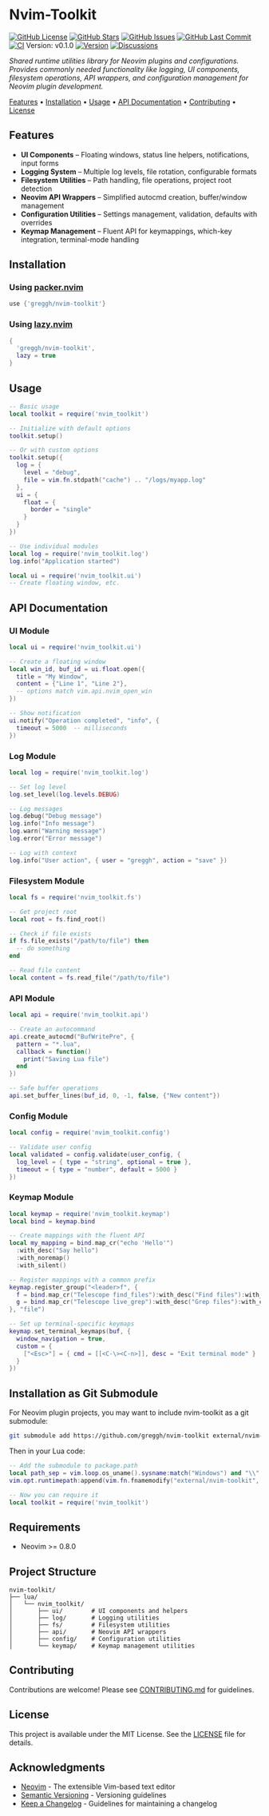 # Nvim-Toolkit

[![GitHub License](https://img.shields.io/github/license/greggh/nvim-toolkit?style=flat-square)](https://github.com/greggh/nvim-toolkit/blob/main/LICENSE)
[![GitHub Stars](https://img.shields.io/github/stars/greggh/nvim-toolkit?style=flat-square)](https://github.com/greggh/nvim-toolkit/stargazers)
[![GitHub Issues](https://img.shields.io/github/issues/greggh/nvim-toolkit?style=flat-square)](https://github.com/greggh/nvim-toolkit/issues)
[![GitHub Last Commit](https://img.shields.io/github/last-commit/greggh/nvim-toolkit?style=flat-square)](https://github.com/greggh/nvim-toolkit/commits/main)
[![CI](https://img.shields.io/github/actions/workflow/status/greggh/nvim-toolkit/ci.yml?branch=main&style=flat-square&logo=github)](https://github.com/greggh/nvim-toolkit/actions/workflows/ci.yml)
Version: v0.1.0
[![Version](https://img.shields.io/badge/Version-0.1.0-blue?style=flat-square)](https://github.com/greggh/nvim-toolkit/releases/tag/v0.1.0)
[![Discussions](https://img.shields.io/github/discussions/greggh/nvim-toolkit?style=flat-square&logo=github)](https://github.com/greggh/nvim-toolkit/discussions)

*Shared runtime utilities library for Neovim plugins and configurations. Provides commonly needed functionality like logging, UI components, filesystem operations, API wrappers, and configuration management for Neovim plugin development.*

[Features](#features) •
[Installation](#installation) •
[Usage](#usage) •
[API Documentation](#api-documentation) •
[Contributing](#contributing) •
[License](#license)

## Features

- **UI Components** – Floating windows, status line helpers, notifications, input forms
- **Logging System** – Multiple log levels, file rotation, configurable formats
- **Filesystem Utilities** – Path handling, file operations, project root detection
- **Neovim API Wrappers** – Simplified autocmd creation, buffer/window management
- **Configuration Utilities** – Settings management, validation, defaults with overrides
- **Keymap Management** – Fluent API for keymappings, which-key integration, terminal-mode handling

## Installation

### Using [packer.nvim](https://github.com/wbthomason/packer.nvim)

```lua
use {'greggh/nvim-toolkit'}
```

### Using [lazy.nvim](https://github.com/folke/lazy.nvim)

```lua
{
  'greggh/nvim-toolkit',
  lazy = true
}
```

## Usage

```lua
-- Basic usage
local toolkit = require('nvim_toolkit')

-- Initialize with default options
toolkit.setup()

-- Or with custom options
toolkit.setup({
  log = {
    level = "debug",
    file = vim.fn.stdpath("cache") .. "/logs/myapp.log"
  },
  ui = {
    float = {
      border = "single"
    }
  }
})

-- Use individual modules
local log = require('nvim_toolkit.log')
log.info("Application started")

local ui = require('nvim_toolkit.ui')
-- Create floating window, etc.
```

## API Documentation

### UI Module

```lua
local ui = require('nvim_toolkit.ui')

-- Create a floating window
local win_id, buf_id = ui.float.open({
  title = "My Window",
  content = {"Line 1", "Line 2"},
  -- options match vim.api.nvim_open_win
})

-- Show notification
ui.notify("Operation completed", "info", {
  timeout = 5000  -- milliseconds
})
```

### Log Module

```lua
local log = require('nvim_toolkit.log')

-- Set log level
log.set_level(log.levels.DEBUG)

-- Log messages
log.debug("Debug message")
log.info("Info message")
log.warn("Warning message")
log.error("Error message")

-- Log with context
log.info("User action", { user = "greggh", action = "save" })
```

### Filesystem Module

```lua
local fs = require('nvim_toolkit.fs')

-- Get project root
local root = fs.find_root()

-- Check if file exists
if fs.file_exists("/path/to/file") then
  -- do something
end

-- Read file content
local content = fs.read_file("/path/to/file")
```

### API Module

```lua
local api = require('nvim_toolkit.api')

-- Create an autocommand
api.create_autocmd("BufWritePre", {
  pattern = "*.lua",
  callback = function() 
    print("Saving Lua file")
  end
})

-- Safe buffer operations
api.set_buffer_lines(buf_id, 0, -1, false, {"New content"})
```

### Config Module

```lua
local config = require('nvim_toolkit.config')

-- Validate user config
local validated = config.validate(user_config, {
  log_level = { type = "string", optional = true },
  timeout = { type = "number", default = 5000 }
})
```

### Keymap Module

```lua
local keymap = require('nvim_toolkit.keymap')
local bind = keymap.bind

-- Create mappings with the fluent API
local my_mapping = bind.map_cr("echo 'Hello'")
  :with_desc("Say hello")
  :with_noremap()
  :with_silent()

-- Register mappings with a common prefix
keymap.register_group("<leader>f", {
  f = bind.map_cr("Telescope find_files"):with_desc("Find files"):with_common_options(),
  g = bind.map_cr("Telescope live_grep"):with_desc("Grep files"):with_common_options(),
}, "file")

-- Set up terminal-specific keymaps
keymap.set_terminal_keymaps(buf, {
  window_navigation = true,
  custom = {
    ["<Esc>"] = { cmd = [[<C-\><C-n>]], desc = "Exit terminal mode" }
  }
})
```

## Installation as Git Submodule

For Neovim plugin projects, you may want to include nvim-toolkit as a git submodule:

```bash
git submodule add https://github.com/greggh/nvim-toolkit external/nvim-toolkit
```

Then in your Lua code:

```lua
-- Add the submodule to package.path
local path_sep = vim.loop.os_uname().sysname:match("Windows") and "\\" or "/"
vim.opt.runtimepath:append(vim.fn.fnamemodify("external/nvim-toolkit", ":p"))

-- Now you can require it
local toolkit = require('nvim_toolkit')
```

## Requirements

- Neovim >= 0.8.0

## Project Structure

```
nvim-toolkit/
├── lua/
│   └── nvim_toolkit/
│       ├── ui/        # UI components and helpers
│       ├── log/       # Logging utilities
│       ├── fs/        # Filesystem utilities
│       ├── api/       # Neovim API wrappers
│       ├── config/    # Configuration utilities
│       └── keymap/    # Keymap management utilities
```

## Contributing

Contributions are welcome! Please see [CONTRIBUTING.md](CONTRIBUTING.md) for guidelines.

## License

This project is available under the MIT License. See the [LICENSE](LICENSE) file for details.

## Acknowledgments

- [Neovim](https://neovim.io/) - The extensible Vim-based text editor
- [Semantic Versioning](https://semver.org/) - Versioning guidelines
- [Keep a Changelog](https://keepachangelog.com/) - Guidelines for maintaining a changelog
